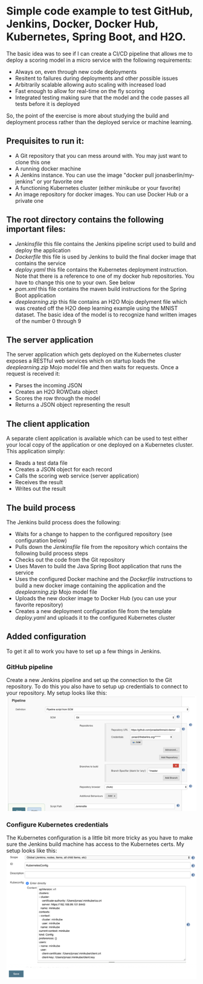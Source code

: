 # Simple code example to test GitHub, Jenkins, Docker, Docker Hub, Kubernetes, Spring Boot, and H2O.
The basic idea was to see if I can create a CI/CD pipeline that allows me to deploy a scoring model in a micro service with the following requirements:
  * Always on, even through new code deployments
  * Resitent to failures during deployments and other possible issues
  * Arbitrarily scalable allowing auto scaling with increased load
  * Fast enough to allow for real-time on the fly scoring
  * Integrated testing making sure that the model and the code passes all tests before it is deployed

So, the point of the exercise is more about studying the build and deployment process rather than the deployed service or machine learning.

## Prequisites to run it:
  * A Git repository that you can mess around with. You may just want to clone this one
  * A running docker machine
  * A Jenkins instance. You can use the image "docker pull jonasberlin/my-jenkins" or yor favorite one
  * A functioning Kubernetes cluster (either minikube or your favorite)
  * An image repository for docker images. You can use Docker Hub or a private one

## The root directory contains the following important files:
  * _Jenkinsfile_ this file contains the Jenkins pipeline script used to build and deploy the application
  * _Dockerfile_ this file is used by Jenkins to build the final docker image that contains the service
  * _deploy.yaml_ this file contains the Kubernetes deployment instruction. Note that there is a reference to one of my docker hub repositories. You have to change this one to your own. See below
  * _pom.xml_ this file contains the maven build instructions for the Spring Boot application
  * _deeplearning.zip_ this file contains an H2O Mojo deplyment file which was created off the H2O deep learning example using the MNIST dataset. The basic idea of the model is to recognize hand written images of the number 0 through 9
  
## The server application
The server application which gets deployed on the Kubernetes cluster exposes a RESTful web services which on startup loads the _deeplearning.zip_ Mojo model file and then waits for requests. Once a request is received it:
  * Parses the incoming JSON
  * Creates an H2O ROWData object
  * Scores the row through the model
  * Returns a JSON object representing the result
  
## The client application
A separate client application is available which can be used to test either your local copy of the application or one deployed on a Kubernetes cluster. This application simply:
  * Reads a test data file
  * Creates a JSON object for each record
  * Calls the scoring web service (server application)
  * Receives the result
  * Writes out the result

## The build process
The Jenkins build process does the following:
  * Waits for a change to happen to the configured repository (see configuration below)
  * Pulls down the _Jenkinsfile_ file from the repository which contains the following build process steps
  * Checks out the code from the Git repository
  * Uses Maven to build the Java Spring Boot application that runs the service
  * Uses the configured Docker machine and the _Dockerfile_ instructions to build a new docker image containing the application and the _deeplearning.zip_ Mojo model file
  * Uploads the new docker image to Docker Hub (you can use your favorite repository)
  * Creates a new deployment configuration file from the template _deploy.yaml_ and uploads it to the configured Kubernetes cluster
  
## Added configuration
To get it all to work you have to set up a few things in Jenkins.

### GitHub pipeline
Create a new Jenkins pipeline and set up the connection to the Git repository. To do this you also have to setup up credentials to connect to your repository. My setup looks like this: 
![Alt text](https://github.com/jonasberlinma/ci-demo/blob/master/images/Pipeline.png)

### Configure Kubernetes credentials
The Kubernetes configuration is a little bit more tricky as you have to make sure the Jenkins build machine has access to the Kubernetes certs. My setup looks like this:
![Alt text](https://github.com/jonasberlinma/ci-demo/blob/master/images/KubeCreds.png)
